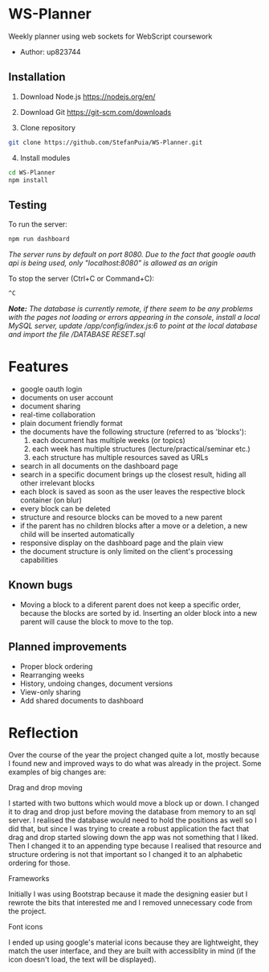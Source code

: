 # WS-Planner
Weekly planner using web sockets for WebScript coursework

* Author: up823744

Installation
------------
1. Download Node.js
https://nodejs.org/en/

2. Download Git
https://git-scm.com/downloads

3. Clone repository
```bash
git clone https://github.com/StefanPuia/WS-Planner.git
```

4. Install modules
```bash
cd WS-Planner
npm install
```

Testing
-------
To run the server:
```bash
npm run dashboard
```
<i>The server runs by default on port 8080.
Due to the fact that google oauth api is being used, only "localhost:8080" is allowed as an origin</i>

To stop the server (Ctrl+C or Command+C):
```bash
^C
```

<i><b>Note:</b> The database is currently remote, if there seem to be any problems with the pages not loading or errors appearing in the console, install a local MySQL server, update /app/config/index.js:6 to point at the local database and import the file /DATABASE RESET.sql</i>

Features
========
* google oauth login
* documents on user account
* document sharing
* real-time collaboration
* plain document friendly format
* the documents have the following structure (referred to as 'blocks'):
	1. each document has multiple weeks (or topics)
	2. each week has multiple structures (lecture/practical/seminar etc.)
	3. each structure has multiple resources saved as URLs
* search in all documents on the dashboard page
* search in a specific document brings up the closest result, hiding all other irrelevant blocks
* each block is saved as soon as the user leaves the respective block container (on blur)
* every block can be deleted
* structure and resource blocks can be moved to a new parent
* if the parent has no children blocks after a move or a deletion, a new child will be inserted automatically
* responsive display on the dashboard page and the plain view
* the document structure is only limited on the client's processing capabilities

Known bugs
----------
* Moving a block to a diferent parent does not keep a specific order, because the blocks are sorted by id. Inserting an older block into a new parent will cause the block to move to the top.

Planned improvements
--------------------
* Proper block ordering
* Rearranging weeks
* History, undoing changes, document versions
* View-only sharing
* Add shared documents to dashboard

# Reflection
Over the course of the year the project changed quite a lot, mostly because I found new and improved ways to do what was already in the project. Some examples of big changes are:

Drag and drop moving

I started with two buttons which would move a block up or down. I changed it to drag and drop just before moving the database from memory to an sql server. I realised the database would need to hold the positions as well so I did that, but since I was trying to create a robust application the fact that drag and drop started slowing down the app was not something that I liked. Then I changed it to an appending type because I realised that resource and structure ordering is not that important so I changed it to an alphabetic ordering for those.

Frameworks

Initially I was using Bootstrap because it made the designing easier but I rewrote the bits that interested me and I removed unnecessary code from the project.

Font icons

I ended up using google's material icons because they are lightweight, they match the user interface, and they are built with accessiblity in mind (if the icon doesn't load, the text will be displayed).